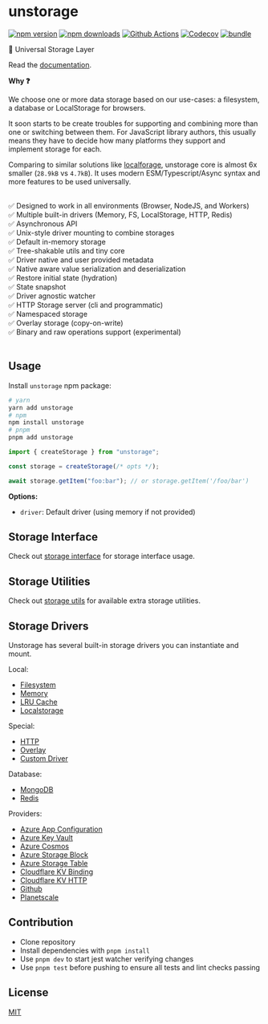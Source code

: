 # unstorage

[![npm version][npm-version-src]][npm-version-href]
[![npm downloads][npm-downloads-src]][npm-downloads-href]
[![Github Actions][github-actions-src]][github-actions-href]
[![Codecov][codecov-src]][codecov-href]
[![bundle][bundle-src]][bundle-href]

💾 Universal Storage Layer

Read the [documentation](https://unstorage.unjs.io).

**Why ❓**

We choose one or more data storage based on our use-cases: a filesystem, a database or LocalStorage for browsers.

It soon starts to be create troubles for supporting and combining more than one or switching between them. For JavaScript library authors, this usually means they have to decide how many platforms they support and implement storage for each.

Comparing to similar solutions like [localforage](https://localforage.github.io/localForage/), unstorage core is almost 6x smaller (`28.9kB` vs `4.7kB`). It uses modern ESM/Typescript/Async syntax and more features to be used universally.

<br>
✅ Designed to work in all environments (Browser, NodeJS, and Workers) <br>
✅ Multiple built-in drivers (Memory, FS, LocalStorage, HTTP, Redis) <br>
✅ Asynchronous API <br>
✅ Unix-style driver mounting to combine storages<br>
✅ Default in-memory storage <br>
✅ Tree-shakable utils and tiny core <br>
✅ Driver native and user provided metadata <br>
✅ Native aware value serialization and deserialization <br>
✅ Restore initial state (hydration) <br>
✅ State snapshot <br>
✅ Driver agnostic watcher <br>
✅ HTTP Storage server (cli and programmatic) <br>
✅ Namespaced storage <br>
✅ Overlay storage (copy-on-write) <br>
✅ Binary and raw operations support (experimental) <br>
<br>

## Usage

Install `unstorage` npm package:

```sh
# yarn
yarn add unstorage
# npm
npm install unstorage
# pnpm
pnpm add unstorage

```

```js
import { createStorage } from "unstorage";

const storage = createStorage(/* opts */);

await storage.getItem("foo:bar"); // or storage.getItem('/foo/bar')
```

**Options:**

- `driver`: Default driver (using memory if not provided)

## Storage Interface

Check out [storage interface](https://unstorage.unjs.io/usage) for storage interface usage.

## Storage Utilities

Check out [storage utils](https://unstorage.unjs.io/utils) for available extra storage utilities.

## Storage Drivers

Unstorage has several built-in storage drivers you can instantiate and mount.

Local:

- [Filesystem](https://unstorage.unjs.io/driver/fs)
- [Memory](https://unstorage.unjs.io/driver/memory)
- [LRU Cache](https://unstorage.unjs.io/driver/lru-cache)
- [Localstorage](https://unstorage.unjs.io/driver/localstorage)

Special:

- [HTTP](https://unstorage.unjs.io/driver/http)
- [Overlay](https://unstorage.unjs.io/driver/overlay)
- [Custom Driver](https://unstorage.unjs.io/custom-driver)

Database:

- [MongoDB](https://unstorage.unjs.io/driver/mongodb)
- [Redis](https://unstorage.unjs.io/driver/redis)

Providers:

- [Azure App Configuration](https://unstorage.unjs.io/drivers/azure-app-configuration)
- [Azure Key Vault](https://unstorage.unjs.io/drivers/azure-key-vault)
- [Azure Cosmos](https://unstorage.unjs.io/drivers/azure-cosmos)
- [Azure Storage Block](https://unstorage.unjs.io/drivers/azure-storage-blod)
- [Azure Storage Table](https://unstorage.unjs.io/drivers//azure-storage-table)
- [Cloudflare KV Binding](https://unstorage.unjs.io/drivers/cloudflare-kv-binding)
- [Cloudflare KV HTTP](https://unstorage.unjs.io/drivers/cloudflare-kv-http)
- [Github](https://unstorage.unjs.io/drivers/github)
- [Planetscale](https://unstorage.unjs.io/drivers/planetscale)

## Contribution

- Clone repository
- Install dependencies with `pnpm install`
- Use `pnpm dev` to start jest watcher verifying changes
- Use `pnpm test` before pushing to ensure all tests and lint checks passing

## License

[MIT](./LICENSE)

<!-- Badges -->

[npm-version-src]: https://img.shields.io/npm/v/unstorage?style=flat-square
[npm-version-href]: https://npmjs.com/package/unstorage
[npm-downloads-src]: https://img.shields.io/npm/dm/unstorage?style=flat-square
[npm-downloads-href]: https://npmjs.com/package/unstorage
[github-actions-src]: https://img.shields.io/github/workflow/status/unjs/unstorage/ci/main?style=flat-square
[github-actions-href]: https://github.com/unjs/unstorage/actions?query=workflow%3Aci
[codecov-src]: https://img.shields.io/codecov/c/gh/unjs/unstorage/main?style=flat-square
[codecov-href]: https://codecov.io/gh/unjs/unstorage
[bundle-src]: https://img.shields.io/bundlephobia/minzip/unstorage?style=flat-square
[bundle-href]: https://bundlephobia.com/result?p=unstorage
